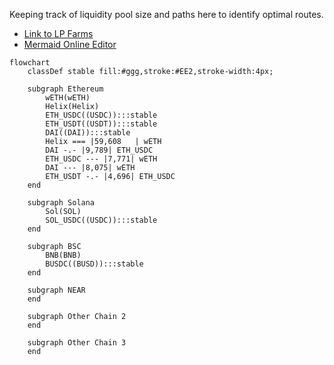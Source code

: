 Keeping track of liquidity pool size and paths here to identify optimal routes.

* [Link to LP Farms](https://helix.finance/farms)
* [Mermaid Online Editor](https://mermaid.live/edit#pako:eNqNkm1vgjAQx79KU9_UpCzOqUgXX4iQuGTRZLh3JEuF8hALGCjRRfzuK-ADU7bYpNf27tf_XS89QCdxGSTQ48nOCWgq7BjI4XCaZQbzQCbomjPghZyTju_7OBNpsmGkY5r9017Zha4IyGC7f7Xj-nqWr_2UbgNgioClLI9qdzl25mqOStO9-uaMh3tU2YZXMl-fljFDqLTdLiGkruYOWVXIqhUxpm8ISdMarFKCyWQCiqGGR72x9BVVib8EgPKkgELD6lgrLmXdFwoURWIqVtXnVpEyOsY9dXgbPT-jzjPAI210m4fF7l1zrYTTmF5l5BlZy_dGC-Xpvxa2iepW42X6QkdyNhT1Wq5cHpJbmNOPv6PL8nuAWUDDGPQfw14uGMQwYmlEQ1f-30PptqEEI2ZDIrcuTTc2tOOj5PKtSwUz3VAkKSQe5RnDkOYisb5jBxKR5uwMGSGVSaMTdfwBo0rmMQ)

```mermaid
flowchart
    classDef stable fill:#ggg,stroke:#EE2,stroke-width:4px;

    subgraph Ethereum
        wETH(wETH)
        Helix(Helix)
        ETH_USDC((USDC)):::stable
        ETH_USDT((USDT)):::stable
        DAI((DAI)):::stable
        Helix === |59,608   | wETH
        DAI -.- |9,789| ETH_USDC
        ETH_USDC --- |7,771| wETH
        DAI --- |8,075| wETH
        ETH_USDT -.- |4,696| ETH_USDC
    end

    subgraph Solana
        Sol(SOL)
        SOL_USDC((USDC)):::stable
    end

    subgraph BSC
        BNB(BNB)
        BUSDC((BUSD)):::stable
    end

    subgraph NEAR
    end

    subgraph Other Chain 2
    end

    subgraph Other Chain 3
    end
```
